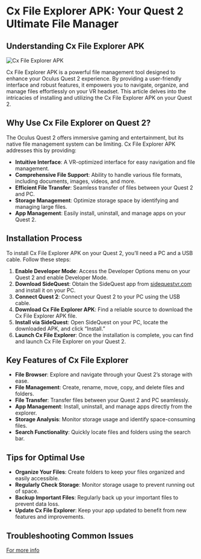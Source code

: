 # Cx File Explorer APK: Your Quest 2 Ultimate File Manager

## Understanding Cx File Explorer APK

![Cx File Explorer APK](https://files.oaiusercontent.com/file-6b8E45udGyyxD9p82iuduX?se=2025-01-06T15%3A56%3A40Z&sp=r&sv=2024-08-04&sr=b&rscc=max-age%3D604800%2C%20immutable%2C%20private&rscd=attachment%3B%20filename%3D764e0344-1865-4047-bcf7-4ce6a0efa86f.webp&sig=jB6Ik2RT/MzIpdyehSL0L2NEtmjgM4jr8lqpG6S4yb4%3D)


Cx File Explorer APK is a powerful file management tool designed to enhance your Oculus Quest 2 experience. By providing a user-friendly interface and robust features, it empowers you to navigate, organize, and manage files effortlessly on your VR headset. This article delves into the intricacies of installing and utilizing the Cx File Explorer APK on your Quest 2.

## Why Use Cx File Explorer on Quest 2?

The Oculus Quest 2 offers immersive gaming and entertainment, but its native file management system can be limiting. Cx File Explorer APK addresses this by providing:

- **Intuitive Interface**: A VR-optimized interface for easy navigation and file management.
- **Comprehensive File Support**: Ability to handle various file formats, including documents, images, videos, and more.
- **Efficient File Transfer**: Seamless transfer of files between your Quest 2 and PC.
- **Storage Management**: Optimize storage space by identifying and managing large files.
- **App Management**: Easily install, uninstall, and manage apps on your Quest 2.

## Installation Process

To install Cx File Explorer APK on your Quest 2, you’ll need a PC and a USB cable. Follow these steps:

1. **Enable Developer Mode**: Access the Developer Options menu on your Quest 2 and enable Developer Mode.
2. **Download SideQuest**: Obtain the SideQuest app from [sidequestvr.com](https://sidequestvr.com) and install it on your PC.
3. **Connect Quest 2**: Connect your Quest 2 to your PC using the USB cable.
4. **Download Cx File Explorer APK**: Find a reliable source to download the Cx File Explorer APK file.
5. **Install via SideQuest**: Open SideQuest on your PC, locate the downloaded APK, and click “Install.”
6. **Launch Cx File Explorer**: Once the installation is complete, you can find and launch Cx File Explorer on your Quest 2.

## Key Features of Cx File Explorer

- **File Browser**: Explore and navigate through your Quest 2’s storage with ease.
- **File Management**: Create, rename, move, copy, and delete files and folders.
- **File Transfer**: Transfer files between your Quest 2 and PC seamlessly.
- **App Management**: Install, uninstall, and manage apps directly from the explorer.
- **Storage Analysis**: Monitor storage usage and identify space-consuming files.
- **Search Functionality**: Quickly locate files and folders using the search bar.

## Tips for Optimal Use

- **Organize Your Files**: Create folders to keep your files organized and easily accessible.
- **Regularly Check Storage**: Monitor storage usage to prevent running out of space.
- **Backup Important Files**: Regularly back up your important files to prevent data loss.
- **Update Cx File Explorer**: Keep your app updated to benefit from new features and improvements.

## Troubleshooting Common Issues

[For more info](https://myblogpassion.altervista.org/)


